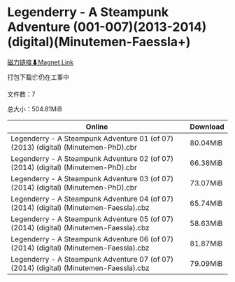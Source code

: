 # Legenderry - A Steampunk Adventure (001-007)(2013-2014)(digital)(Minutemen-Faessla+)

[磁力链接⬇Magnet Link](magnet:?xt=urn:btih:502dd309e260f6215dbb95caffdc7e9efaabde50&dn=Legenderry%20-%20A%20Steampunk%20Adventure%20%28001-007%29%282013-2014%29%28digital%29%28Minutemen-Faessla%2B%29)

打包下载📦仍在工事中

文件数：7

总大小：504.81MiB

Online | Download
--- | ---
Legenderry - A Steampunk Adventure 01 (of 07) (2013) (digital) (Minutemen-PhD).cbr | 80.04MiB
Legenderry - A Steampunk Adventure 02 (of 07) (2014) (digital) (Minutemen-PhD).cbr | 66.38MiB
Legenderry - A Steampunk Adventure 03 (of 07) (2014) (digital) (Minutemen-PhD).cbr | 73.07MiB
Legenderry - A Steampunk Adventure 04 (of 07) (2014) (digital) (Minutemen-Faessla).cbz | 65.74MiB
Legenderry - A Steampunk Adventure 05 (of 07) (2014) (digital) (Minutemen-Faessla).cbz | 58.63MiB
Legenderry - A Steampunk Adventure 06 (of 07) (2014) (digital) (Minutemen-Faessla).cbz | 81.87MiB
Legenderry - A Steampunk Adventure 07 (of 07) (2014) (digital) (Minutemen-Faessla).cbz | 79.09MiB